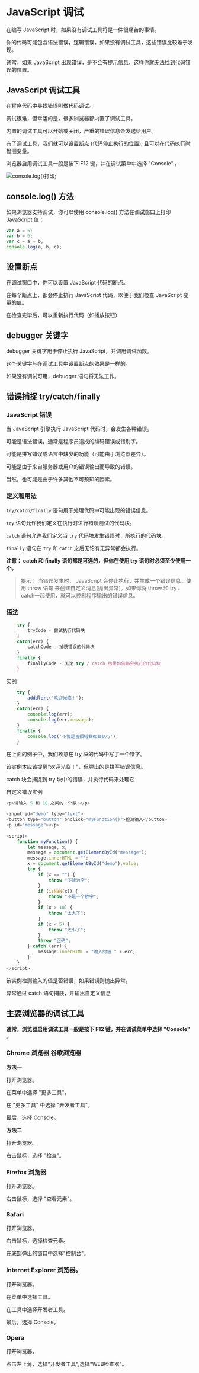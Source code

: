 # JavaScript 调试

在编写 JavaScript 时，如果没有调试工具将是一件很痛苦的事情。

你的代码可能包含语法错误，逻辑错误，如果没有调试工具，这些错误比较难于发现。

通常，如果 JavaScript 出现错误，是不会有提示信息，这样你就无法找到代码错误的位置。

## JavaScript 调试工具

在程序代码中寻找错误叫做代码调试。

调试很难，但幸运的是，很多浏览器都内置了调试工具。

内置的调试工具可以开始或关闭，严重的错误信息会发送给用户。

有了调试工具，我们就可以设置断点 (代码停止执行的位置), 且可以在代码执行时检测变量。

浏览器启用调试工具一般是按下 F12 键，并在调试菜单中选择 "Console" 。

![console.log()打印](../assets/console.jpg);

## console.log() 方法

如果浏览器支持调试，你可以使用 console.log() 方法在调试窗口上打印 JavaScript 值：

```js
var a = 5;
var b = 6;
var c = a + b;
console.log(a, b, c);
```

## 设置断点

在调试窗口中，你可以设置 JavaScript 代码的断点。

在每个断点上，都会停止执行 JavaScript 代码，以便于我们检查 JavaScript 变量的值。

在检查完毕后，可以重新执行代码（如播放按钮）

## debugger 关键字

debugger 关键字用于停止执行 JavaScript，并调用调试函数。

这个关键字与在调试工具中设置断点的效果是一样的。

如果没有调试可用，debugger 语句将无法工作。

## 错误捕捉 try/catch/finally

### JavaScript 错误

当 JavaScript 引擎执行 JavaScript 代码时，会发生各种错误。

可能是语法错误，通常是程序员造成的编码错误或错别字。

可能是拼写错误或语言中缺少的功能（可能由于浏览器差异）。

可能是由于来自服务器或用户的错误输出而导致的错误。

当然，也可能是由于许多其他不可预知的因素。

### 定义和用法
`try/catch/finally` 语句用于处理代码中可能出现的错误信息。

`try` 语句允许我们定义在执行时进行错误测试的代码块。

`catch` 语句允许我们定义当 `try` 代码块发生错误时，所执行的代码块。

`finally` 语句在 `try` 和 `catch` 之后无论有无异常都会执行。

**注意： catch 和 finally 语句都是可选的，但你在使用 try 语句时必须至少使用一个。**

> 提示： 当错误发生时， JavaScript 会停止执行，并生成一个错误信息。使用 throw 语句 来创建自定义消息(抛出异常)。如果你将 throw 和 try 、 catch一起使用，就可以控制程序输出的错误信息。

### 语法
```js
    try {
        tryCode - 尝试执行代码块
    }
    catch(err) {
        catchCode - 捕获错误的代码块
    }
    finally {
        finallyCode - 无论 try / catch 结果如何都会执行的代码块
    }
```

实例

```js
    try {
        adddlert("欢迎光临！");
    }
    catch(err) {
        console.log(err);
        console.log(err.message);
    }
    finally {
        console.log('不管是否报错我都会执行');
    }
```

在上面的例子中，我们故意在 try 块的代码中写了一个错字。

该实例本应该提醒"欢迎光临！"，但弹出的是拼写错误信息。

catch 块会捕捉到 try 块中的错误，并执行代码来处理它

自定义错误实例

```js
<p>请输入 5 和 10 之间的一个数:</p>
 
<input id="demo" type="text">
<button type="button" onclick="myFunction()">检测输入</button>
<p id="message"></p>
 
<script>
    function myFunction() {
        let message, x;
        message = document.getElementById("message");
        message.innerHTML = "";
        x = document.getElementById("demo").value;
        try {
            if (x == "") {
                throw "不能为空";
            }
            if (isNaN(x)) {
                throw "不是一个数字";
            }
            if (x > 10) {
                throw "太大了";
            }
            if (x < 5) {
                throw "太小了";
            }
            throw "正确";
        } catch (err) {
            message.innerHTML = "输入的值 " + err;
        }
    }
</script>
```
该实例检测输入的值是否错误，如果错误则抛出异常。

异常通过 catch 语句捕获，并输出自定义信息

## 主要浏览器的调试工具

<b>通常，浏览器启用调试工具一般是按下 F12 键，并在调试菜单中选择 "Console" 。</b>

### Chrome 浏览器  谷歌浏览器

**方法一**

打开浏览器。

在菜单中选择 "更多工具"。

在 "更多工具" 中选择 "开发者工具"。

最后，选择 Console。

**方法二**

打开浏览器。

右击鼠标，选择 "检查"。

### Firefox 浏览器

打开浏览器。

右击鼠标，选择 "查看元素"。

### Safari

打开浏览器。

右击鼠标，选择检查元素。

在底部弹出的窗口中选择"控制台"。

### Internet Explorer 浏览器。
打开浏览器。

在菜单中选择工具。

在工具中选择开发者工具。

最后，选择 Console。

### Opera

打开浏览器。

点击左上角，选择"开发者工具",选择"WEB检查器"。


